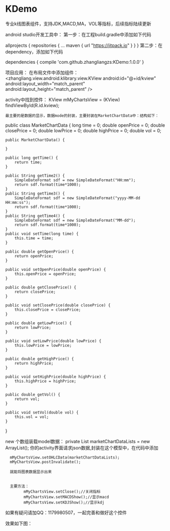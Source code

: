 # KDemo
专业k线图表组件，支持JDK,MACD,MA，VOL等指标，后续指标陆续更新

android studio开发工具中：
第一步：在工程build.gradle中添加如下代码

allprojects {
		repositories {
			...
			maven { url "https://jitpack.io" }
		}
	}
第二步：在dependency，添加如下代码

dependencies {
	        compile 'com.github.zhangliangzs:KDemo:1.0.0'
	}
  


项目应用：
在布局文件中添加组件：
<zhangliang.view.android.klibrary.view.KView
        android:id="@+id/kview"
        android:layout_width="match_parent"
        android:layout_height="match_parent" />


   activity中找到控件：
    KView mMyChartsView = (KView) findViewById(R.id.kview);

    最主要的是数据的显示，数据mode的封装，主要封装在MarketChartData中：结构如下：
public class MarketChartData {
    long time = 0;
    double openPrice = 0;
    double closePrice = 0;
    double lowPrice = 0;
    double highPrice = 0;
    double vol = 0;

    public MarketChartData() {

    }

    public long getTime() {
        return time;
    }

    public String getTime2() {
        SimpleDateFormat sdf = new SimpleDateFormat("HH:mm");
        return sdf.format(time*1000);
    }
    public String getTime3() {
        SimpleDateFormat sdf = new SimpleDateFormat("yyyy-MM-dd HH:mm:ss");
        return sdf.format(time*1000);
    }
    public String getTime4() {
        SimpleDateFormat sdf = new SimpleDateFormat("MM-dd");
        return sdf.format(time*1000);
    }
    public void setTime(long time) {
        this.time = time;
    }

    public double getOpenPrice() {
        return openPrice;
    }

    public void setOpenPrice(double openPrice) {
        this.openPrice = openPrice;
    }

    public double getClosePrice() {
        return closePrice;
    }

    public void setClosePrice(double closePrice) {
        this.closePrice = closePrice;
    }

    public double getLowPrice() {
        return lowPrice;
    }

    public void setLowPrice(double lowPrice) {
        this.lowPrice = lowPrice;
    }

    public double getHighPrice() {
        return highPrice;
    }

    public void setHighPrice(double highPrice) {
        this.highPrice = highPrice;
    }

    public double getVol() {
        return vol;
    }

    public void setVol(double vol) {
        this.vol = vol;
    }
}

new 个数组装载model数据：
private List<MarketChartData> marketChartDataLists = new ArrayList<MarketChartData>();
你的activity界面请求json数据,封装在这个模型中，在代码中添加

      mMyChartsView.setOHLCData(marketChartDataLists);
      mMyChartsView.postInvalidate();

      就能将图表数据显示出来


      主要方法：
            mMyChartsView.setClose();//关闭指标
            mMyChartsView.setMACDShow();//显示macd
            mMyChartsView.setKDJShow();//显示kdj

如果有疑问请加QQ：1179980507，一起完善和做好这个控件


  效果如下图：
  

